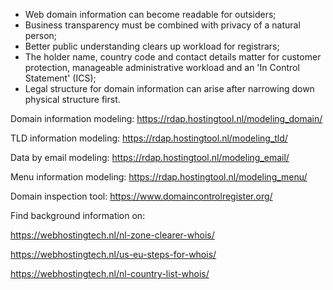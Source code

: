 - Web domain information can become readable for outsiders;
- Business transparency must be combined with privacy of a natural person;
- Better public understanding clears up workload for registrars;
- The holder name, country code and contact details matter for customer protection, manageable administrative workload and an 'In Control Statement' (ICS);
- Legal structure for domain information can arise after narrowing down physical structure first.

Domain information modeling: https://rdap.hostingtool.nl/modeling_domain/

TLD information modeling: https://rdap.hostingtool.nl/modeling_tld/

Data by email modeling: https://rdap.hostingtool.nl/modeling_email/

Menu information modeling: https://rdap.hostingtool.nl/modeling_menu/

Domain inspection tool: https://www.domaincontrolregister.org/

Find background information on:

https://webhostingtech.nl/nl-zone-clearer-whois/

https://webhostingtech.nl/us-eu-steps-for-whois/

https://webhostingtech.nl/nl-country-list-whois/
